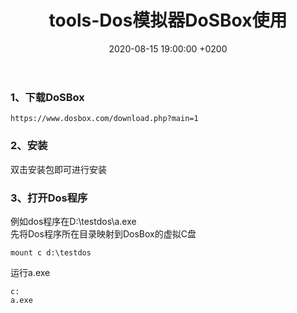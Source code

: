 ﻿---
layout: post
title:  "tools-Dos模拟器DoSBox使用"
date:   2020-08-15 19:00:00 +0200
categories: arm
---
### 1、下载DoSBox
```
https://www.dosbox.com/download.php?main=1  
```
### 2、安装
双击安装包即可进行安装

### 3、打开Dos程序
例如dos程序在D:\testdos\a.exe   
先将Dos程序所在目录映射到DosBox的虚拟C盘
```
mount c d:\testdos
```
运行a.exe
```
c:
a.exe
```
